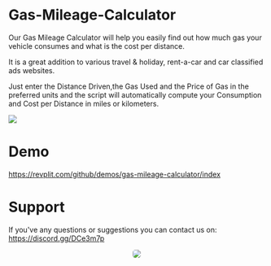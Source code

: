 # Gas-Mileage-Calculator

Our Gas Mileage Calculator will help you easily find out how much gas your vehicle consumes and what is the cost per distance. 

It is a great addition to various travel &amp; holiday, rent-a-car and car classified ads websites.

Just enter the Distance Driven,the Gas Used and the Price of Gas in the preferred units and the script will automatically compute your Consumption and Cost per Distance in miles or kilometers.

<img src="https://i.imgur.com/ZeRfUxr.png" >

# Demo

https://revplit.com/github/demos/gas-mileage-calculator/index
 
# Support

If you've any questions or suggestions you can contact us on: https://discord.gg/DCe3m7p

<center><a target="_blank" href="https://discord.gg/wzj5TCW"> <img class="discord" style="border-radius: 5px;" src="https://discordapp.com/api/guilds/383650009788448769/widget.png?style=banner2" ></a></center>
